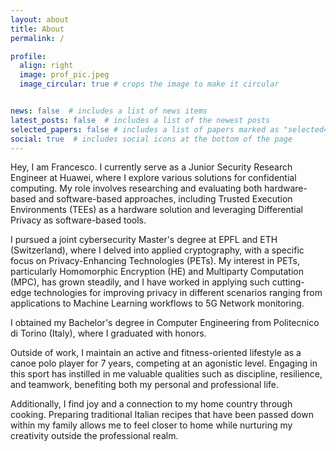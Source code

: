 ```yaml
---
layout: about
title: About
permalink: /

profile:
  align: right
  image: prof_pic.jpeg
  image_circular: true # crops the image to make it circular


news: false  # includes a list of news items
latest_posts: false  # includes a list of the newest posts
selected_papers: false # includes a list of papers marked as "selected={true}"
social: true  # includes social icons at the bottom of the page
---
```

Hey, I am Francesco. I currently serve as a Junior Security Research Engineer at Huawei, where I explore various solutions for confidential computing. My role involves researching and evaluating both hardware-based and software-based approaches, including Trusted Execution Environments (TEEs) as a hardware solution and leveraging Differential Privacy as software-based tools.

I pursued a joint cybersecurity Master's degree at EPFL and ETH (Switzerland), where I delved into applied cryptography, with a specific focus on Privacy-Enhancing Technologies (PETs). My interest in PETs, particularly Homomorphic Encryption (HE) and Multiparty Computation (MPC), has grown steadily, and I have worked in applying such cutting-edge technologies for improving privacy in different scenarios ranging from applications to Machine Learning workflows to 5G Network monitoring.

I obtained my Bachelor's degree in Computer Engineering from Politecnico di Torino (Italy), where I graduated with honors.

Outside of work, I maintain an active and fitness-oriented lifestyle as a canoe polo player for 7 years, competing at an agonistic level. Engaging in this sport has instilled in me valuable qualities such as discipline, resilience, and teamwork, benefiting both my personal and professional life.

Additionally, I find joy and a connection to my home country through cooking. Preparing traditional Italian recipes that have been passed down within my family allows me to feel closer to home while nurturing my creativity outside the professional realm.
